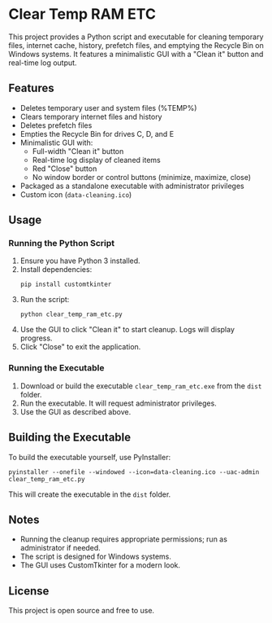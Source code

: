 # Clear Temp RAM ETC

This project provides a Python script and executable for cleaning temporary files, internet cache, history, prefetch files, and emptying the Recycle Bin on Windows systems. It features a minimalistic GUI with a "Clean it" button and real-time log output.

## Features

- Deletes temporary user and system files (%TEMP%)
- Clears temporary internet files and history
- Deletes prefetch files
- Empties the Recycle Bin for drives C, D, and E
- Minimalistic GUI with:
  - Full-width "Clean it" button
  - Real-time log display of cleaned items
  - Red "Close" button
  - No window border or control buttons (minimize, maximize, close)
- Packaged as a standalone executable with administrator privileges
- Custom icon (`data-cleaning.ico`)

## Usage

### Running the Python Script

1. Ensure you have Python 3 installed.
2. Install dependencies:
   ```
   pip install customtkinter
   ```
3. Run the script:
   ```
   python clear_temp_ram_etc.py
   ```
4. Use the GUI to click "Clean it" to start cleanup. Logs will display progress.
5. Click "Close" to exit the application.

### Running the Executable

1. Download or build the executable `clear_temp_ram_etc.exe` from the `dist` folder.
2. Run the executable. It will request administrator privileges.
3. Use the GUI as described above.

## Building the Executable

To build the executable yourself, use PyInstaller:

```
pyinstaller --onefile --windowed --icon=data-cleaning.ico --uac-admin clear_temp_ram_etc.py
```

This will create the executable in the `dist` folder.

## Notes

- Running the cleanup requires appropriate permissions; run as administrator if needed.
- The script is designed for Windows systems.
- The GUI uses CustomTkinter for a modern look.

## License

This project is open source and free to use.
